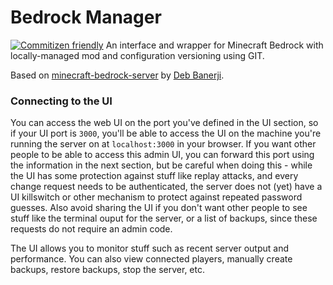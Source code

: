 # Bedrock Manager
[![Commitizen friendly](https://img.shields.io/badge/commitizen-friendly-brightgreen.svg)](http://commitizen.github.io/cz-cli/)
An interface and wrapper for Minecraft Bedrock with locally-managed mod and configuration versioning using GIT.

Based on [minecraft-bedrock-server](https://github.com/debkbanerji/minecraft-bedrock-server) by [Deb Banerji](https://github.com/debkbanerji).

### Connecting to the UI
You can access the web UI on the port you've defined in the UI section, so if your UI port is `3000`, you'll be able to access the UI on the machine you're running the server on at `localhost:3000` in your browser. If you want other people to be able to access this admin UI, you can forward this port using the information in the next section, but be careful when doing this - while the UI has some protection against stuff like replay attacks, and every change request needs to be authenticated, the server does not (yet) have a UI killswitch or other mechanism to protect against repeated password guesses. Also avoid sharing the UI if you don't want other people to see stuff like the terminal ouput for the server, or a list of backups, since these requests do not require an admin code.

The UI allows you to monitor stuff such as recent server output and performance. You can also view connected players, manually create backups, restore backups, stop the server, etc.

